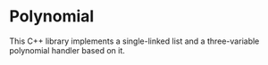 # Polynomial

This C++ library implements a single-linked list and a three-variable polynomial handler based on it.
